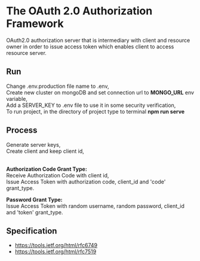 # The OAuth 2.0 Authorization Framework
OAuth2.0 authorization server that is intermediary with client and resource owner in order to issue access token which enables client to access resource server.

## Run
Change .env.production file name to .env,</br>
Create new cluster on mongoDB and set connection url to **MONGO_URL** env variable,</br>
Add a SERVER_KEY to .env file to use it in some security verification,</br>
To run project, in the directory of project type to terminal **npm run serve**

## Process
Generate server keys,</br>
Create client and keep client id,</br></br>

**Authorization Code Grant Type:**</br>
Receive Authorization Code with client id,</br>
Issue Access Token with authorization code, client_id and 'code' grant_type.


**Password Grant Type:**</br>
Issue Access Token with random username, random password, client_id and 'token' grant_type.


## Specification
* https://tools.ietf.org/html/rfc6749
* https://tools.ietf.org/html/rfc7519
